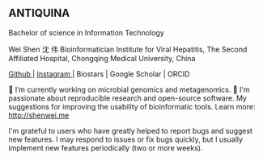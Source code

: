 
<h2>ANTIQUINA </h2>

Bachelor of science in Information Technology

<!---
BhosxzTechke/BhosxzTechke is a ✨ special ✨ repository because its `README.md` (this file) appears on your GitHub profile.
You can click the Preview link to take a look at your changes.
--->

Wei Shen 沈 伟
Bioinformatician
Institute for Viral Hepatitis, The Second Affiliated Hospital, Chongqing Medical University, China


<a href="Github">Github </a>| <a href="https://www.instagram.com/jmbosantiks/" target="_blank">Instagram </a> | Biostars | Google Scholar | ORCID

🔬 I’m currently working on microbial genomics and metagenomics.
🔭 I'm passionate about reproducible research and open-source software.
My suggestions for improving the usability of bioinformatic tools.
Learn more: http://shenwei.me

I'm grateful to users who have greatly helped to report bugs and suggest new features.
I may respond to issues or fix bugs quickly, but I usually implement new features periodically (two or more weeks).
